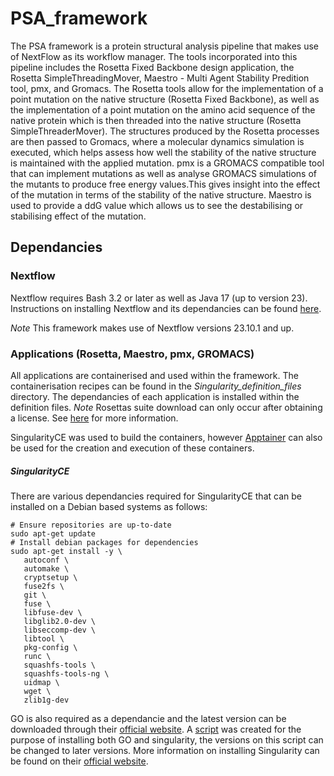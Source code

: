 # PSA_framework

The PSA framework is a protein structural analysis pipeline that makes use of NextFlow as its workflow manager. The tools incorporated into this pipeline includes the Rosetta Fixed Backbone design application, the Rosetta SimpleThreadingMover, Maestro - Multi Agent Stability Predition tool, pmx, and Gromacs. The Rosetta tools allow for the implementation of a point mutation on the native structure (Rosetta Fixed Backbone), as well as the implementation of a point mutation on the amino acid sequence of the native protein which is then threaded into the native structure (Rosetta SimpleThreaderMover). The structures produced by the Rosetta processes are then passed to Gromacs, where a molecular dynamics simulation is executed, which helps assess how well the stability of the native structure is maintained with the applied mutation. pmx is a GROMACS compatible tool that can implement mutations as well as analyse GROMACS simulations of the mutants to produce free energy values.This gives insight into the effect of the mutation in terms of the stability of the native structure. Maestro is used to provide a ddG value which allows us to see the destabilising or stabilising effect of the mutation.

## Dependancies

### Nextflow
Nextflow requires Bash 3.2 or later as well as Java 17 (up to version 23).
Instructions on installing Nextflow and its dependancies can be found [here](https://www.nextflow.io/docs/latest/install.html).

*Note* This framework makes use of Nextflow versions 23.10.1 and up.

### Applications (Rosetta, Maestro, pmx, GROMACS)
All applications are containerised and used within the framework. The containerisation recipes can be found in the *Singularity_definition_files* directory. The dependancies of each application is installed within the definition files.
*Note* Rosettas suite download can only occur after obtaining a license. See [here](https://docs.rosettacommons.org/demos/latest/tutorials/install_build/install_build) for more information.

SingularityCE was used to build the containers, however [Apptainer](https://apptainer.org/docs/user/main/introduction.html) can also be used for the creation and execution of these containers.

##### SingularityCE
There are various dependancies required for SingularityCE that can be installed on a Debian based systems as follows:
```
# Ensure repositories are up-to-date
sudo apt-get update
# Install debian packages for dependencies
sudo apt-get install -y \
   autoconf \
   automake \
   cryptsetup \
   fuse2fs \
   git \
   fuse \
   libfuse-dev \
   libglib2.0-dev \
   libseccomp-dev \
   libtool \
   pkg-config \
   runc \
   squashfs-tools \
   squashfs-tools-ng \
   uidmap \
   wget \
   zlib1g-dev
```
GO is also required as a dependancie and the latest version can be downloaded through their [official website](https://golang.org/dl/).
A [script](GO_Singularityce_latest_2023_10_18.sh) was created for the purpose of installing both GO and singularity, the versions on this script can be changed to later versions.
More information on installing Singularity can be found on their [official website](https://docs.sylabs.io/guides/main/user-guide/quick_start.html#quick-installation-steps).
